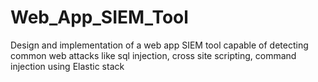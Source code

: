 # Web_App_SIEM_Tool
Design and implementation of a web app SIEM tool capable of detecting common web attacks like sql injection, cross site scripting, command injection using Elastic stack
